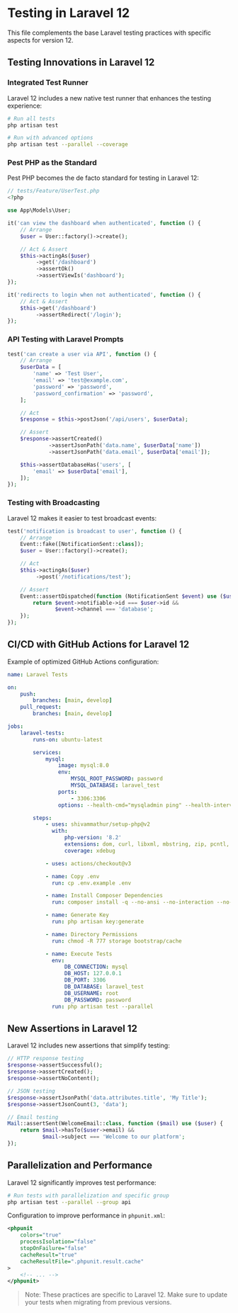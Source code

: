 # Testing in Laravel 12

This file complements the base Laravel testing practices with specific aspects for version 12.

## Testing Innovations in Laravel 12

### Integrated Test Runner

Laravel 12 includes a new native test runner that enhances the testing experience:

```bash
# Run all tests
php artisan test

# Run with advanced options
php artisan test --parallel --coverage
```

### Pest PHP as the Standard

Pest PHP becomes the de facto standard for testing in Laravel 12:

```php
// tests/Feature/UserTest.php
<?php

use App\Models\User;

it('can view the dashboard when authenticated', function () {
    // Arrange
    $user = User::factory()->create();

    // Act & Assert
    $this->actingAs($user)
         ->get('/dashboard')
         ->assertOk()
         ->assertViewIs('dashboard');
});

it('redirects to login when not authenticated', function () {
    // Act & Assert
    $this->get('/dashboard')
         ->assertRedirect('/login');
});
```

### API Testing with Laravel Prompts

```php
test('can create a user via API', function () {
    // Arrange
    $userData = [
        'name' => 'Test User',
        'email' => 'test@example.com',
        'password' => 'password',
        'password_confirmation' => 'password',
    ];

    // Act
    $response = $this->postJson('/api/users', $userData);

    // Assert
    $response->assertCreated()
             ->assertJsonPath('data.name', $userData['name'])
             ->assertJsonPath('data.email', $userData['email']);

    $this->assertDatabaseHas('users', [
        'email' => $userData['email'],
    ]);
});
```

### Testing with Broadcasting

Laravel 12 makes it easier to test broadcast events:

```php
test('notification is broadcast to user', function () {
    // Arrange
    Event::fake([NotificationSent::class]);
    $user = User::factory()->create();

    // Act
    $this->actingAs($user)
         ->post('/notifications/test');

    // Assert
    Event::assertDispatched(function (NotificationSent $event) use ($user) {
        return $event->notifiable->id === $user->id &&
               $event->channel === 'database';
    });
});
```

## CI/CD with GitHub Actions for Laravel 12

Example of optimized GitHub Actions configuration:

```yaml
name: Laravel Tests

on:
    push:
        branches: [main, develop]
    pull_request:
        branches: [main, develop]

jobs:
    laravel-tests:
        runs-on: ubuntu-latest

        services:
            mysql:
                image: mysql:8.0
                env:
                    MYSQL_ROOT_PASSWORD: password
                    MYSQL_DATABASE: laravel_test
                ports:
                    - 3306:3306
                options: --health-cmd="mysqladmin ping" --health-interval=10s --health-timeout=5s --health-retries=3

        steps:
            - uses: shivammathur/setup-php@v2
              with:
                  php-version: '8.2'
                  extensions: dom, curl, libxml, mbstring, zip, pcntl, pdo, sqlite, pdo_sqlite, mysql, pdo_mysql
                  coverage: xdebug

            - uses: actions/checkout@v3

            - name: Copy .env
              run: cp .env.example .env

            - name: Install Composer Dependencies
              run: composer install -q --no-ansi --no-interaction --no-scripts --no-progress

            - name: Generate Key
              run: php artisan key:generate

            - name: Directory Permissions
              run: chmod -R 777 storage bootstrap/cache

            - name: Execute Tests
              env:
                  DB_CONNECTION: mysql
                  DB_HOST: 127.0.0.1
                  DB_PORT: 3306
                  DB_DATABASE: laravel_test
                  DB_USERNAME: root
                  DB_PASSWORD: password
              run: php artisan test --parallel
```

## New Assertions in Laravel 12

Laravel 12 includes new assertions that simplify testing:

```php
// HTTP response testing
$response->assertSuccessful();
$response->assertCreated();
$response->assertNoContent();

// JSON testing
$response->assertJsonPath('data.attributes.title', 'My Title');
$response->assertJsonCount(3, 'data');

// Email testing
Mail::assertSent(WelcomeEmail::class, function ($mail) use ($user) {
    return $mail->hasTo($user->email) &&
           $mail->subject === 'Welcome to our platform';
});
```

## Parallelization and Performance

Laravel 12 significantly improves test performance:

```bash
# Run tests with parallelization and specific group
php artisan test --parallel --group api
```

Configuration to improve performance in `phpunit.xml`:

```xml
<phpunit
    colors="true"
    processIsolation="false"
    stopOnFailure="false"
    cacheResult="true"
    cacheResultFile=".phpunit.result.cache"
>
    <!-- ... -->
</phpunit>
```

> Note: These practices are specific to Laravel 12. Make sure to update your tests when migrating from previous versions.
